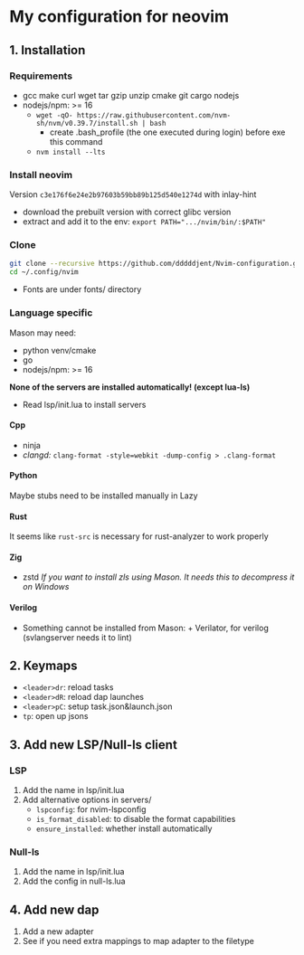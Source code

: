 # My configuration for neovim

## 1. Installation

### Requirements

- gcc make curl wget tar gzip unzip cmake git cargo nodejs
- nodejs/npm: >= 16
  - `wget -qO- https://raw.githubusercontent.com/nvm-sh/nvm/v0.39.7/install.sh | bash`
    - create .bash_profile (the one executed during login) before exe this command
  - `nvm install --lts`

### Install neovim

Version `c3e176f6e24e2b97603b59bb89b125d540e1274d` with inlay-hint

- download the prebuilt version with correct glibc version
- extract and add it to the env: `export PATH=".../nvim/bin/:$PATH"`

### Clone

```bash
git clone --recursive https://github.com/dddddjent/Nvim-configuration.git ~/.config/nvim/
cd ~/.config/nvim
```

- Fonts are under fonts/ directory

### Language specific

Mason may need:

- python venv/cmake
- go
- nodejs/npm: >= 16

**None of the servers are installed automatically! (except lua-ls)**

- Read lsp/init.lua to install servers

#### Cpp

- ninja
- _clangd:_ `clang-format -style=webkit -dump-config > .clang-format`

#### Python

Maybe stubs need to be installed manually in Lazy

#### Rust

It seems like `rust-src` is necessary for rust-analyzer to work properly

#### Zig

- zstd _If you want to install zls using Mason. It needs this to decompress it on Windows_

#### Verilog

- Something cannot be installed from Mason: + Verilator, for verilog (svlangserver needs it to lint)

## 2. Keymaps

- `<leader>dr`: reload tasks
- `<leader>dR`: reload dap launches
- `<leader>pC`: setup task.json&launch.json
- `tp`: open up jsons

## 3. Add new LSP/Null-ls client

### LSP

1. Add the name in lsp/init.lua
2. Add alternative options in servers/
   - `lspconfig`: for nvim-lspconfig
   - `is_format_disabled`: to disable the format capabilities
   - `ensure_installed`: whether install automatically

### Null-ls

1. Add the name in lsp/init.lua
2. Add the config in null-ls.lua

## 4. Add new dap

1. Add a new adapter
2. See if you need extra mappings to map adapter to the filetype
